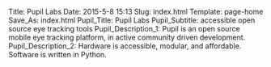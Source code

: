 Title: Pupil Labs
Date: 2015-5-8 15:13
Slug: index.html
Template: page-home
Save_As: index.html
Pupil_Title: Pupil Labs
Pupil_Subtitle: accessible open source eye tracking tools
Pupil_Description_1: Pupil is an open source mobile eye tracking platform, in active community driven development. 
Pupil_Description_2: Hardware is accessible, modular, and affordable. Software is written in Python.
